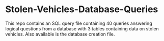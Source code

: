# Stolen-Vehicles-Database-Queries
This repo contains an SQL query file containing 40 queries answering logical questions from a database with 3 tables containing data on stolen vehicles.
Also available is the database creation file.
